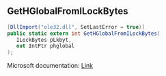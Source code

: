 ## GetHGlobalFromILockBytes

```csharp
[DllImport("ole32.dll", SetLastError = true)]
public static extern int GetHGlobalFromILockBytes(
   ILockBytes pLkbyt,
   out IntPtr phglobal
);
```

Microsoft documentation: [Link](https://learn.microsoft.com/en-us/windows/win32/api/coml2api/nf-coml2api-gethglobalfromilockbytes)
